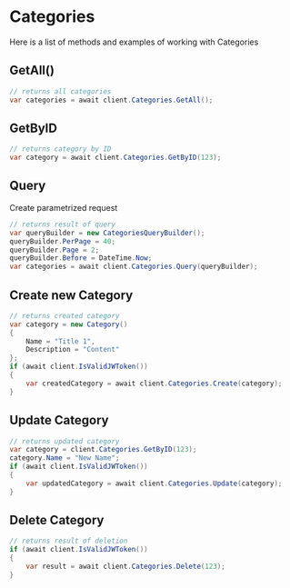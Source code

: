 # Categories

Here is a list of methods and examples of working with Categories

## GetAll()

```C#
// returns all categories
var categories = await client.Categories.GetAll();
```

## GetByID

```C#
// returns category by ID
var category = await client.Categories.GetByID(123);
```

## Query
Create parametrized request
```C#
// returns result of query
var queryBuilder = new CategoriesQueryBuilder();
queryBuilder.PerPage = 40;
queryBuilder.Page = 2;
queryBuilder.Before = DateTime.Now;
var categories = await client.Categories.Query(queryBuilder);
```

## Create new Category

```C#
// returns created category
var category = new Category()
{
    Name = "Title 1",
    Description = "Content"
};
if (await client.IsValidJWToken())
{
    var createdCategory = await client.Categories.Create(category);
}
```

## Update Category

```C#
// returns updated category
var category = client.Categories.GetByID(123);
category.Name = "New Name";
if (await client.IsValidJWToken())
{
    var updatedCategory = await client.Categories.Update(category);
}
```

## Delete Category

```C#
// returns result of deletion
if (await client.IsValidJWToken())
{
    var result = await client.Categories.Delete(123);
}
```